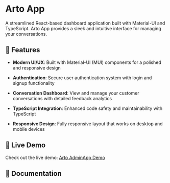 # Arto App

A streamlined React-based dashboard application built with Material-UI and TypeScript. Arto App provides a sleek and intuitive interface for managing your conversations.

## 🌟 Features

- **Modern UI/UX**: Built with Material-UI (MUI) components for a polished and responsive design

- **Authentication**: Secure user authentication system with login and signup functionality

- **Conversation Dashboard**: View and manage your customer conversations with detailed feedback analytics

- **TypeScript Integration**: Enhanced code safety and maintainability with TypeScript

- **Responsive Design**: Fully responsive layout that works on desktop and mobile devices

## 🚀 Live Demo

Check out the live demo: [Arto AdminApp Demo](https://brendan-carikas.github.io/artoproto)

## 📜 Documentation